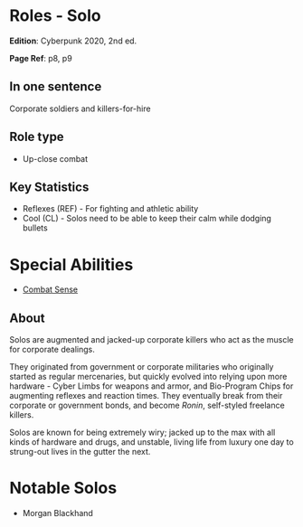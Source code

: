 # Roles - Solo

**Edition**: Cyberpunk 2020, 2nd ed.

**Page Ref**: p8, p9

## In one sentence
Corporate soldiers and killers-for-hire

## Role type
* Up-close combat

## Key Statistics
* Reflexes (REF) - For fighting and athletic ability
* Cool (CL) - Solos need to be able to keep their calm while dodging bullets

# Special Abilities
* [Combat Sense](./../Abilities/SpecialAbility-CombatSense.md)

## About
Solos are augmented and jacked-up corporate killers who act as the muscle for corporate dealings.

They originated from government or corporate militaries who originally started as regular mercenaries, but quickly evolved into relying upon more hardware - Cyber Limbs for weapons and armor, and Bio-Program Chips for augmenting reflexes and reaction times. They eventually break from their corporate or government bonds, and become *Ronin*, self-styled freelance killers. 

Solos are known for being extremely wiry; jacked up to the max with all kinds of hardware and drugs, and unstable, living life from luxury one day to strung-out lives in the gutter the next.

# Notable Solos
* Morgan Blackhand